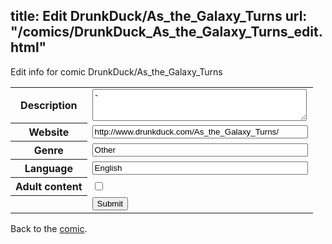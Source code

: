title: Edit DrunkDuck/As_the_Galaxy_Turns
url: "/comics/DrunkDuck_As_the_Galaxy_Turns_edit.html"
---
Edit info for comic DrunkDuck/As_the_Galaxy_Turns

<form name="comic" action="http://gaepostmail.appspot.com/comic/" method="post">
<table class="comicinfo">
<tr>
<th>Description</th><td><textarea name="description" cols="40" rows="3">-</textarea></td>
</tr>
<tr>
<th>Website</th><td><input type="text" name="url" value="http://www.drunkduck.com/As_the_Galaxy_Turns/" size="40"/></td>
</tr>
<tr>
<th>Genre</th><td><input type="text" name="genre" value="Other" size="40"/></td>
</tr>
<tr>
<th>Language</th><td><input type="text" name="language" value="English" size="40"/></td>
</tr>
<tr>
<th>Adult content</th><td><input type="checkbox" name="adult" value="adult" /></td>
</tr>
<tr>
<th></th><td>
<input type="hidden" name="comic" value="DrunkDuck_As_the_Galaxy_Turns" />
<input type="submit" name="submit" value="Submit" />
</td>
</tr>
</table>
</form>

Back to the [comic](DrunkDuck_As_the_Galaxy_Turns.html).
